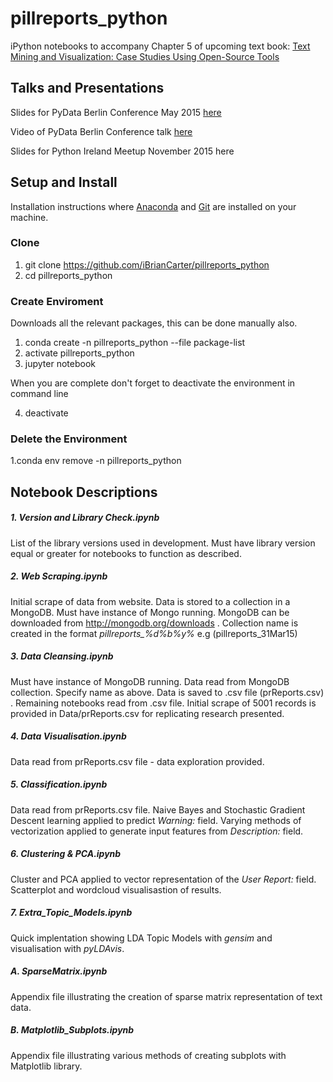 # pillreports_python

iPython notebooks to accompany Chapter 5 of upcoming text book: <a href="http://www.amazon.co.uk/Text-Mining-Visualization-Open-Source-Knowledge/dp/1482237571/ref=sr_1_4?s=books&ie=UTF8&qid=1447346687&sr=1-4" target="_blank">Text Mining and Visualization: Case Studies Using Open-Source Tools</a> 
 
## Talks and Presentations
 
 Slides for PyData Berlin Conference May 2015 <a href="http://ibriancarter.github.io/berlin_pydata_2015/index.html#/" target="_blank">here</a> 

 Video of PyData Berlin Conference talk <a href="https://www.youtube.com/watch?v=ikxm_kFL9MA" target="_blank">here</a> 
 
 Slides for Python Ireland Meetup November 2015 here

## Setup and Install
 
 Installation instructions where <a href="https://www.continuum.io/downloads" target="_blank">Anaconda</a>  and 
<a href="http://git-scm.com" target="_blank">Git</a> are installed on your machine. 
 
### Clone
 
 1. git clone https://github.com/iBrianCarter/pillreports_python
 2. cd pillreports_python
 
### Create Enviroment 

Downloads all the relevant packages, this can be done manually also. 

1. conda create -n pillreports_python --file package-list
2. activate pillreports_python
3. jupyter notebook

When you are complete don't forget to deactivate the environment in command line

4. deactivate


### Delete the Environment

1.conda env remove -n pillreports_python

## Notebook Descriptions 
 
##### 1. Version and Library Check.ipynb
List of the library versions used in development. Must have library version equal or greater for notebooks to function as described.

##### 2. Web Scraping.ipynb
Initial scrape of data from website. Data is stored to a collection in a MongoDB. Must have instance of Mongo running. MongoDB can be downloaded from http://mongodb.org/downloads . Collection name is created in the format *pillreports_%d%b%y%* e.g (pillreports_31Mar15) 

##### 3. Data Cleansing.ipynb
Must have instance of MongoDB running. Data read from MongoDB collection. Specify name as above. Data is saved to .csv file (prReports.csv) . Remaining notebooks read from .csv file. Initial scrape of 5001 records is provided in Data/prReports.csv for replicating research presented.

##### 4. Data Visualisation.ipynb
Data read from prReports.csv file - data exploration provided.

##### 5. Classification.ipynb
Data read from prReports.csv file. Naive Bayes and Stochastic Gradient Descent learning applied to predict *Warning:* field. Varying methods of vectorization applied to generate input features from *Description:* field. 

##### 6. Clustering & PCA.ipynb
Cluster and PCA applied to vector representation of the *User Report:* field. Scatterplot and wordcloud visualisastion of results.

##### 7. Extra_Topic_Models.ipynb
Quick implentation showing LDA Topic Models with *gensim* and visualisation with *pyLDAvis*.

##### A. SparseMatrix.ipynb
Appendix file illustrating the creation of sparse matrix representation of text data.

##### B. Matplotlib_Subplots.ipynb
Appendix file illustrating various methods of creating subplots with Matplotlib library.
